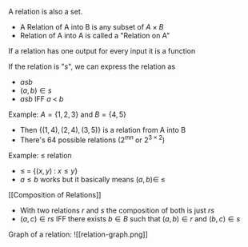 
A relation is also a set. 
* A Relation of A into B is any subset of $A \times B$
* Relation of A into A is called a "Relation on A" 

If a relation has one output for every input it is a function


If the relation is "$s$", we can express the relation as
- $a s b$
- $(a, b) \in s$
- $asb$ IFF $a\;<\;b$

Example: $A = \{1, 2, 3\}$ and $B = \{4, 5\}$
- Then $\{(1, 4), (2, 4), (3, 5)\}$ is a relation from A into B
- There's 64 possible relations ($2^{mn}$ or $2^{3 \times 2}$)

Example: $\le$ relation
- $\le\; =\; \{(x, y)\; :\; x \le y\}$
- $a \le b$ works but it basically means $(a, b) \in\;\le$

[[Composition of Relations]]
- With two relations $r$ and $s$ the composition of both is just $rs$
- $(a, c) \in rs$  IFF there exists  $b \in B$ such that  $(a, b) \in r$  and  $(b, c) \in s$



Graph of a relation:
![[relation-graph.png]]

